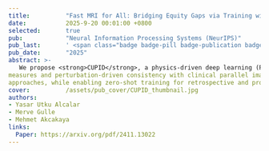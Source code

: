 ```yaml
---
title:          "Fast MRI for All: Bridging Equity Gaps via Training without Raw Data Access"
date:           2025-9-20 00:01:00 +0800
selected:       true
pub:            "Neural Information Processing Systems (NeurIPS)"
pub_last:       ' <span class="badge badge-pill badge-publication badge-success">Spotlight</span>'
pub_date:       "2025"
abstract: >-
   We propose <strong>CUPID</strong>, a physics-driven deep learning (PD-DL) method that trains fast MRI reconstruction models using only routine clinical images, without requiring raw k-space data. CUPID leverages compressibility-based quality 
measures and perturbation-driven consistency with clinical parallel imaging to enable high-quality reconstructions. Experiments show CUPID achieves quality comparable to k-space–based PD-DL methods and surpasses compressed sensing and diffusion 
approaches, while enabling zero-shot training for retrospective and prospective sub-sampling. By removing the need for raw data, CUPID broadens access to advanced MRI acceleration techniques, particularly for rural and underserved populations.
cover:          /assets/pub_cover/CUPID_thumbnail.jpg
authors:
- Yasar Utku Alcalar
- Merve Gulle
- Mehmet Akcakaya
links:
  Paper: https://arxiv.org/pdf/2411.13022
---
```

